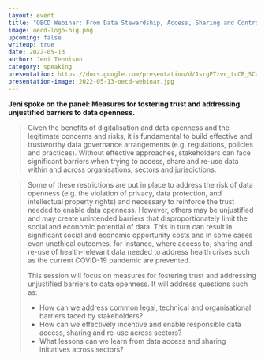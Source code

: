 ```yaml
---
layout: event
title: "OECD Webinar: From Data Stewardship, Access, Sharing and Control to National Data Strategies"
image: oecd-logo-big.png
upcoming: false
writeup: true
date: 2022-05-13
author: Jeni Tennison
category: speaking
presentation: https://docs.google.com/presentation/d/1srgPTzvc_tcCB_SCxHu8MCDznvhoZqh2B7hxFHdATQY/edit?usp=sharing
presentation-image: 2022-05-13-oecd-webinar.jpg
---
```

**Jeni spoke on the panel: Measures for fostering trust and addressing unjustified barriers to data openness.**

> Given the benefits of digitalisation and data openness and the legitimate concerns and risks, it is fundamental to build effective and trustworthy data governance arrangements (e.g. regulations, policies and practices). Without effective approaches, stakeholders can face significant barriers when trying to access, share and re-use data within and across organisations, sectors and jurisdictions.
>
<!--more-->
>
> Some of these restrictions are put in place to address the risk of data openness (e.g. the violation of privacy, data protection, and intellectual property rights) and necessary to reinforce the trust needed to enable data openness. However, others may be unjustified and may create unintended barriers that disproportionately limit the social and economic potential of data. This in turn can result in significant social and economic opportunity costs and in some cases even unethical outcomes, for instance, where access to, sharing and re-use of health-relevant data needed to address health crises such as the current COVID-19 pandemic are prevented.
>
> This session will focus on measures for fostering trust and addressing unjustified barriers to data openness. It will address questions such as:
>
> * How can we address common legal, technical and organisational barriers
faced by stakeholders?
> * How can we effectively incentive and enable responsible data access,
sharing and re-use across sectors?
> * What lessons can we learn from data access and sharing initiatives across
sectors?
